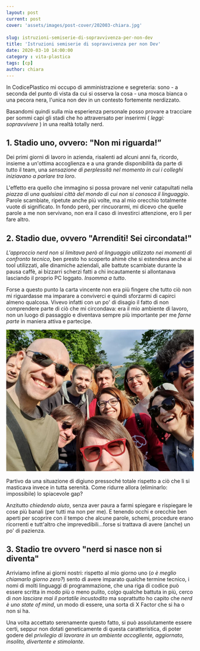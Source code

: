 ```yaml
---
layout: post
current: post
cover: 'assets/images/post-cover/202003-chiara.jpg'

slug: istruzioni-semiserie-di-sopravvivenza-per-non-dev
title: 'Istruzioni semiserie di sopravvivenza per non Dev'
date: 2020-03-10 14:00:00
category : vita-plastica
tags: [cp]
author: chiara
---
```

In CodicePlastico mi occupo di amministrazione e segreteria: sono - a seconda del punto di vista da cui si osserva la cosa - una mosca bianca o una pecora nera, l'unica non dev in un contesto fortemente nerdizzato.

Basandomi quindi sulla mia esperienza personale posso provare a tracciare per sommi capi gli stadi che ho attraversato per inserirmi ( *leggi: sopravvivere* ) in una realtà totally nerd.

## 1. Stadio uno, ovvero: "Non mi riguarda!”
Dei primi giorni di lavoro in azienda, risalenti ad alcuni anni fa, ricordo, insieme a un'ottima accoglienza e a una grande disponibilità da parte di tutto il team, una *sensazione di perplessità nel momento in cui i colleghi iniziavano a parlare tra loro*. 

L'effetto era quello che immagino si possa provare nel venir catapultati nella *piazza di una qualsiasi città del mondo di cui non si conosca il linguaggio*. Parole scambiate, ripetute anche più volte, ma al mio orecchio totalmente vuote di significato.
In fondo però, per rincuorarmi, mi dicevo che quelle parole a me non servivano, non era il caso di investirci attenzione, ero lì per fare altro.

## 2. Stadio due, ovvero "Arrenditi! Sei circondata!"
*L'approccio nerd non si limitava però al linguaggio utilizzato nei momenti di confronto tecnico*, ben presto ho scoperto ahimè che si estendeva anche ai tool utilizzati, alle dinamiche aziendali, alle battute scambiate durante la pausa caffè, ai bizzarri scherzi fatti a chi incautamente si allontanava lasciando il proprio PC loggato. *Insomma a tutto*. 

Forse a questo punto la carta vincente non era più fingere che tutto ciò non mi riguardasse ma imparare a conviverci e quindi sforzarmi di capirci almeno qualcosa. Vivevo infatti con un po' di disagio il fatto di non comprendere parte di ciò che mi circondava: era il mio ambiente di lavoro, non un luogo di passaggio e diventava sempre più importante per me *farne parte* in maniera attiva e partecipe.

![CodicePlastico](/assets/images/post-content/codice-plastico-gruppo.jpg)


Partivo da una situazione di digiuno pressoché totale rispetto a ciò che lì si masticava invece in tutta serenità. Come ridurre allora (eliminarlo: impossibile) lo spiacevole gap?

Anzitutto *chiedendo aiuto*, senza aver paura a farmi spiegare e rispiegare le cose più banali (per tutti ma non per me). E tenendo occhi e orecchie ben aperti per scoprire con il tempo che alcune parole, schemi, procedure erano ricorrenti e tutt'altro che imprevedibili...forse si trattava di avere (anche) un po' di pazienza.

## 3. Stadio tre ovvero "nerd si nasce non si diventa"
Arriviamo infine ai giorni nostri: rispetto al mio giorno uno (*o è meglio chiamarlo giorno zero?*) sento di avere imparato qualche termine tecnico, i nomi di molti linguaggi di programmazione, che una riga di codice può essere scritta in modo più o meno pulito, colgo qualche battuta in più, cerco di *non lasciare mai il portatile incustodito* ma soprattutto ho capito che *nerd è uno state of mind*, un modo di essere, una sorta di X Factor che si ha o non si ha.

Una volta accettato serenamente questo fatto, si può assolutamente essere certi, seppur non dotati geneticamente di questa caratteristica, di poter godere del *privilegio di lavorare in un ambiente accogliente, aggiornato, insolito, divertente e stimolante*. 
